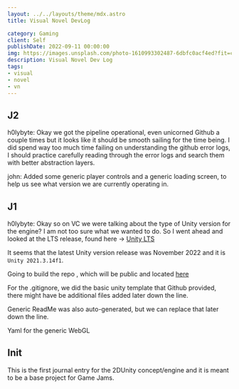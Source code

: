 ```yaml
---
layout: ../../layouts/theme/mdx.astro
title: Visual Novel DevLog

category: Gaming
client: Self
publishDate: 2022-09-11 00:00:00
img: https://images.unsplash.com/photo-1610993302487-6dbfc0acf4ed?fit=crop&w=1400&h=700&q=75
description: Visual Novel Dev Log
tags:
- visual
- novel
- vn
---
```



## J2

h0lybyte: Okay we got the pipeline operational, even unicorned Github a couple times but it looks like it should be smooth sailing for the time being. I did spend way too much time failing on understanding the github error logs, I should practice carefully reading through the error logs and search them with better abstraction layers.

john: Added some generic player controls and a generic loading screen, to help us see what version we are currently operating in.

## J1

h0lybyte: Okay so on VC we were talking about the type of Unity version for the engine? I am not too sure what we wanted to do. So I went ahead and looked at the LTS release, found here -> [Unity LTS](https://unity3d.com/unity/qa/lts-releases)

It seems that the latest Unity version release was November 2022 and it is `Unity 2021.3.14f1`.

Going to build the repo , which will be public and located [here](https://github.com/kbve/2dunity/)

For the .gitignore, we did the basic unity template that Github provided, there might have be additional files added later down the line.

Generic ReadMe was also auto-generated, but we can replace that later down the line.

Yaml for the generic WebGL

## Init

This is the first journal entry for the 2DUnity concept/engine and it is meant to be a base project for Game Jams.
